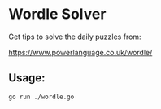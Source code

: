 # Wordle Solver

Get tips to solve the daily puzzles from:

https://www.powerlanguage.co.uk/wordle/


## Usage:

``` shell
go run ./wordle.go
```
